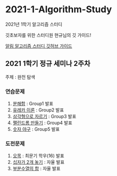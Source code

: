 # 2021-1-Algorithm-Study
2021년 1학기 알고리즘 스터디

깃초보자를 위한 스터디원 현규님의 깃 가이드!

[알림 알고리즘 스터디 깃허브 가이드](https://www.notion.so/152dd8be8617409785c5744985bd8dd0)


## 2021 1학기 정규 세미나 2주차

주제 : 완전 탐색

### 연습문제
1. [분해합](https://www.acmicpc.net/problem/2231) : Group1 발표
2. [유레카 이론](https://www.acmicpc.net/problem/10448) : Group2 발표
3. [삼각형으로 자르기](https://www.acmicpc.net/problem/1198) : Group3 발표
4. [팰린드롬 만들기](https://www.acmicpc.net/problem/1254) : Group4 발표
5. [숫자 야구](https://www.acmicpc.net/problem/2503) : Group5 발표
### 도전문제
1. [오목](https://www.acmicpc.net/problem/2615) : 최문기 학우(16) 발표
2. [십자가 2개 놓기](https://www.acmicpc.net/problem/17085) : 자율 발표
3. [부분수열의 합](https://www.acmicpc.net/problem/1182) : 자율 발표
